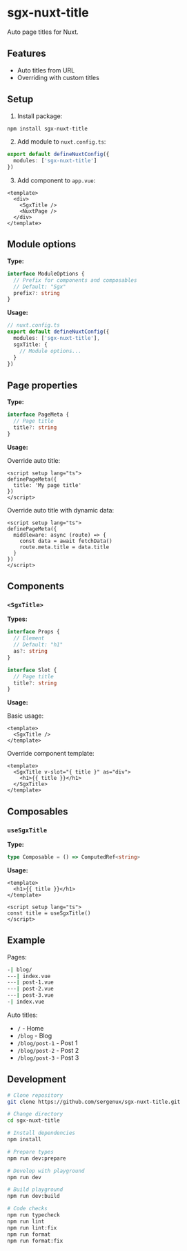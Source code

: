 # sgx-nuxt-title

Auto page titles for Nuxt.

## Features

- Auto titles from URL
- Overriding with custom titles

## Setup

1.  Install package:

```bash
npm install sgx-nuxt-title
```

2. Add module to `nuxt.config.ts`:

```ts
export default defineNuxtConfig({
  modules: ['sgx-nuxt-title']
})
```

3. Add component to `app.vue`:

```vue
<template>
  <div>
    <SgxTitle />
    <NuxtPage />
  </div>
</template>
```

## Module options

**Type:**

```ts
interface ModuleOptions {
  // Prefix for components and composables
  // Default: "Sgx"
  prefix?: string
}
```

**Usage:**

```ts
// nuxt.config.ts
export default defineNuxtConfig({
  modules: ['sgx-nuxt-title'],
  sgxTitle: {
    // Module options...
  }
})
```

## Page properties

**Type:**

```ts
interface PageMeta {
  // Page title
  title?: string
}
```

**Usage:**

Override auto title:

```vue
<script setup lang="ts">
definePageMeta({
  title: 'My page title'
})
</script>
```

Override auto title with dynamic data:

```vue
<script setup lang="ts">
definePageMeta({
  middleware: async (route) => {
    const data = await fetchData()
    route.meta.title = data.title
  }
})
</script>
```

## Components

### `<SgxTitle>`

**Types:**

```ts
interface Props {
  // Element
  // Default: "h1"
  as?: string
}

interface Slot {
  // Page title
  title?: string
}
```

**Usage:**

Basic usage:

```vue
<template>
  <SgxTitle />
</template>
```

Override component template:

```vue
<template>
  <SgxTitle v-slot="{ title }" as="div">
    <h1>{{ title }}</h1>
  </SgxTitle>
</template>
```

## Composables

### `useSgxTitle`

**Type:**

```ts
type Composable = () => ComputedRef<string>
```

**Usage:**

```vue
<template>
  <h1>{{ title }}</h1>
</template>

<script setup lang="ts">
const title = useSgxTitle()
</script>
```

## Example

Pages:

```bash [Directory Structure]
-| blog/
---| index.vue
---| post-1.vue
---| post-2.vue
---| post-3.vue
-| index.vue
```

Auto titles:

- `/` - Home
- `/blog` - Blog
- `/blog/post-1` - Post 1
- `/blog/post-2` - Post 2
- `/blog/post-3` - Post 3

## Development

```bash
# Clone repository
git clone https://github.com/sergenux/sgx-nuxt-title.git

# Change directory
cd sgx-nuxt-title

# Install dependencies
npm install

# Prepare types
npm run dev:prepare

# Develop with playground
npm run dev

# Build playground
npm run dev:build

# Code checks
npm run typecheck
npm run lint
npm run lint:fix
npm run format
npm run format:fix
```
